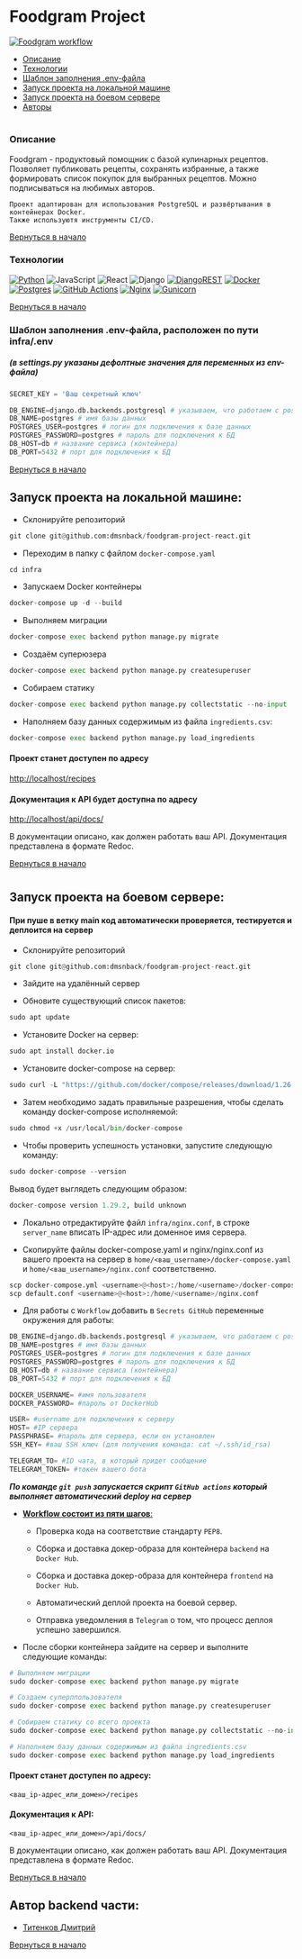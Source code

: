 # Foodgram Project
<a name="Начало"></a>
[![Foodgram workflow](https://github.com/dmsnback/foodgram-project-react/actions/workflows/foodgram_workflow.yml/badge.svg)](https://github.com/dmsnback/foodgram-project-react/actions/workflows/foodgram_workflow.yml)

- [Описание](#Описание)
- [Технологии](#Технологии)
- [Шаблон заполнения .env-файла](#Шаблон)
- [Запуск проекта на локальной машине](#Запуск)
- [Запуск проекта на боевом сервере](#Запуск2)
- [Авторы](#Авторы)

#

<a name="Описание"></a>
### Описание

Foodgram - продуктовый помощник с базой кулинарных рецептов. Позволяет публиковать рецепты, сохранять избранные, а также формировать список покупок для выбранных рецептов. Можно подписываться на любимых авторов.

```
Проект адаптирован для использования PostgreSQL и развёртывания в контейнерах Docker.
Также используютя инструменты CI/CD.
```
[Вернуться в начало](#Начало)

<a name="Технологии"></a>
### Технологии

[![Python](https://img.shields.io/badge/python-3670A0?style=for-the-badge&logo=python&logoColor=ffdd54)](https://www.python.org)
![JavaScript](https://img.shields.io/badge/javascript-%23323330.svg?style=for-the-badge&logo=javascript&logoColor=%23F7DF1E)
![React](https://img.shields.io/badge/react-%2320232a.svg?style=for-the-badge&logo=react&logoColor=%2361DAFB)
![Django](https://img.shields.io/badge/django-%23092E20.svg?style=for-the-badge&logo=django&logoColor=white)
[![DjangoREST](https://img.shields.io/badge/DJANGO-REST-ff1709?style=for-the-badge&logo=django&logoColor=white&color=ff1709&labelColor=gray)](https://www.django-rest-framework.org)
[![Docker](https://img.shields.io/badge/docker-%230db7ed.svg?style=for-the-badge&logo=docker&logoColor=white)](https://www.docker.com)
[![Postgres](https://img.shields.io/badge/postgres-%23316192.svg?style=for-the-badge&logo=postgresql&logoColor=white)](https://www.postgresql.org)
[![GitHub Actions](https://img.shields.io/badge/github%20actions-%232671E5.svg?style=for-the-badge&logo=githubactions&logoColor=white)](https://github.com/features/actions)
[![Nginx](https://img.shields.io/badge/nginx-%23009639.svg?style=for-the-badge&logo=nginx&logoColor=white)](https://nginx.org/ru/)
[![Gunicorn](https://img.shields.io/badge/gunicorn-%298729.svg?style=for-the-badge&logo=gunicorn&logoColor=white)](https://gunicorn.org)

[Вернуться в начало](#Начало)

<a name="Шаблон"></a>
### Шаблон заполнения .env-файла, расположен по пути infra/.env
##### (в settings.py указаны дефолтные значения для переменных из env-файла)
```python
SECRET_KEY = 'Ваш секретный ключ'

DB_ENGINE=django.db.backends.postgresql # указываем, что работаем с postgresql
DB_NAME=postgres # имя базы данных
POSTGRES_USER=postgres # логин для подключения к базе данных
POSTGRES_PASSWORD=postgres # пароль для подключения к БД
DB_HOST=db # название сервиса (контейнера)
DB_PORT=5432 # порт для подключения к БД 
```
[Вернуться в начало](#Начало)

<a name="Запуск"></a>
## Запуск проекта на локальной машине:

- Склонируйте репозиторий
```python
git clone git@github.com:dmsnback/foodgram-project-react.git
```

- Переходим в папку с файлом ```docker-compose.yaml```
```python
cd infra
```

- Запускаем Docker контейнеры
```python
docker-compose up -d --build
```

- Выполняем миграции
```python
docker-compose exec backend python manage.py migrate 
```

- Создаём суперюзера
```python
docker-compose exec backend python manage.py createsuperuser
```

- Собираем статику
```python
docker-compose exec backend python manage.py collectstatic --no-input
```
- Наполняем базу данных содержимым из файла ```ingredients.csv```:
```python
docker-compose exec backend python manage.py load_ingredients
```
#### Проект станет доступен по адресу 

[http://localhost/recipes](http://localhost/recipes)

#### Документация к API будет доступна по адресу

[http://localhost/api/docs/](http://localhost/api/docs/)

В документации описано, как должен работать ваш API. Документация представлена в формате Redoc.

[Вернуться в начало](#Начало)

#
<a name="Запуск2"></a>
## Запуск проекта на боевом сервере:

#### При пуше в ветку main код автоматически проверяется, тестируется и деплоится на сервер

- Склонируйте репозиторий
```python
git clone git@github.com:dmsnback/foodgram-project-react.git
```
- Зайдите на удалённый сервер

- Обновите существующий список пакетов:
```python
sudo apt update
```
- Установите Docker на сервер:
```python
sudo apt install docker.io 
```
- Установите docker-compose на сервер:
```python
sudo curl -L "https://github.com/docker/compose/releases/download/1.26.0/docker-compose-$(uname -s)-$(uname -m)" -o /usr/local/bin/docker-compose
```
- Затем необходимо задать правильные разрешения, чтобы сделать команду docker-compose исполняемой:
```python
sudo chmod +x /usr/local/bin/docker-compose
```
- Чтобы проверить успешность установки, запустите следующую команду:
```python
sudo docker-compose --version
```
Вывод будет выглядеть следующим образом:
```python
docker-compose version 1.29.2, build unknown
```
- Локально отредактируйте файл ```infra/nginx.conf```, в строке ```server_name``` вписать IP-адрес или доменное имя сервера.

- Скопируйте файлы docker-compose.yaml и nginx/nginx.conf из вашего проекта на сервер в ```home/<ваш_username>/docker-compose.yaml``` и ```home/<ваш_username>/nginx.conf``` соответственно.
```python
scp docker-compose.yml <username>@<host>:/home/<username>/docker-compose.yml
scp default.conf <username>@<host>:/home/<username>/nginx.conf
```
- Для работы с ```Workflow``` добавить в ```Secrets GitHub``` переменные окружения для работы:
```python
DB_ENGINE=django.db.backends.postgresql # указываем, что работаем с postgresql
DB_NAME=postgres # имя базы данных
POSTGRES_USER=postgres # логин для подключения к базе данных
POSTGRES_PASSWORD=postgres # пароль для подключения к БД
DB_HOST=db # название сервиса (контейнера)
DB_PORT=5432 # порт для подключения к БД

DOCKER_USERNAME= #имя пользователя
DOCKER_PASSWORD= #пароль от DockerHub

USER= #username для подключения к серверу
HOST= #IP сервера
PASSPHRASE= #пароль для сервера, если он установлен
SSH_KEY= #ваш SSH ключ (для получения команда: cat ~/.ssh/id_rsa)

TELEGRAM_TO= #ID чата, в который придет сообщение
TELEGRAM_TOKEN= #токен вашего бота
```

___По команде ```git push``` запускается скрипт ```GitHub actions``` который выполняет автоматический deploy на сервер___


- <u>__Workflow состоит из пяти шагов__:</u>

	- Проверка кода на соответствие стандарту ```PEP8```.
	
	- Сборка и доставка докер-образа для контейнера ```backend``` на ```Docker Hub```.
	- Сборка и доставка докер-образа для контейнера ```frontend``` на ```Docker Hub```.
	
	- Автоматический деплой проекта на боевой сервер.
	
	- Отправка уведомления в ```Telegram``` о том, что процесс деплоя успешно завершился.

- После сборки контейнера зайдите на сервер и выполните следующие команды:
```python
# Выполняем миграции
sudo docker-compose exec backend python manage.py migrate

# Создаем суперппользователя
sudo docker-compose exec backend python manage.py createsuperuser

# Собираем статику со всего проекта
sudo docker-compose exec backend python manage.py collectstatic --no-input

# Наполняем базу данных содержимым из файла ingredients.csv
sudo docker-compose exec backend python manage.py load_ingredients
```

#### Проект станет доступен по адресу:

```<ваш_ip-адрес_или_домен>/recipes```

#### Документация к API: 

```<ваш_ip-адрес_или_домен>/api/docs/```

В документации описано, как должен работать ваш API. Документация представлена в формате Redoc.

[Вернуться в начало](#Начало)


<a name="Авторы"></a>
## Автор backend  части:


- [Титенков Дмитрий](https://github.com/dmsnback)

[Вернуться в начало](#Начало)
